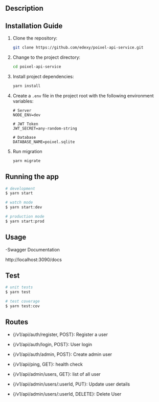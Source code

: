 ## Description


## Installation Guide

1. Clone the repository:

    ```bash
    git clone https://github.com/edexy/poixel-api-service.git

2. Change to the project directory:
    ```bash
    cd poixel-api-service

3. Install project dependencies:
    ```bash
    yarn install

4. Create a `.env` file in the project root with the following environment variables:
    ```dotenv
    # Server
    NODE_ENV=dev

    # JWT Token
    JWT_SECRET=any-random-string

    # Database
    DATABASE_NAME=poixel.sqlite

5. Run migration
   ```bash
   yarn migrate


## Running the app

```bash
# development
$ yarn start

# watch mode
$ yarn start:dev

# production mode
$ yarn start:prod
```
## Usage
-Swagger Documentation

http://localhost:3090/docs

## Test

```bash
# unit tests
$ yarn test

# test coverage
$ yarn test:cov
```

## Routes
- {/v1/api/auth/register, POST}:  Register a user
- {/v1/api/auth/login, POST}:  User login
- {/v1/api/auth/admin, POST}: Create admin user

- {/v1/api/ping, GET}: health check
- {/v1/api/admin/users, GET}:  list of all user
- {/v1/api/admin/users/:userId, PUT}: Update user details
- {/v1/api/admin/users/:userId, DELETE}:  Delete User